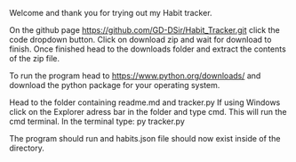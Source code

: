 Welcome and thank you for trying out my Habit tracker.

On the github page https://github.com/GD-DSir/Habit_Tracker.git click the code dropdown button. Click on download zip and wait for download to finish.
Once finished head to the downloads folder and extract the contents of the zip file.

To run the program head to https://www.python.org/downloads/ and download the python package for your operating system.

Head to the folder containing readme.md and tracker.py
If using Windows click on the Explorer adress bar in the folder and type cmd. This will run the cmd terminal. In the terminal type: py tracker.py

The program should run and habits.json file should now exist inside of the directory.
